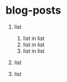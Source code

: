 # blog-posts

1. list

   1. list in list
   2. list in list
   3. list in list
   
2. list
3. list
